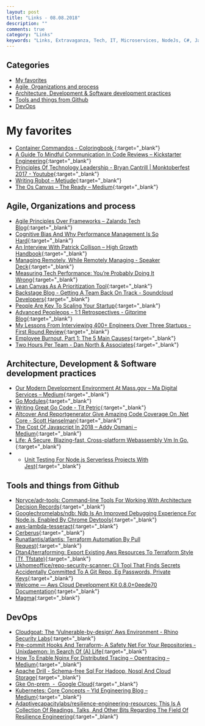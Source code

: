 ```yaml
---
layout: post
title: "Links - 08.08.2018"
description: ""
comments: true
category: "Links"
keywords: "Links, Extravaganza, Tech, IT, Microservices, NodeJs, C#, Javascript, Architecture"
---
```


## Categories ##
* [My favorites](#favorites)
* [Agile, Organizations and process](#agile)
* [Architecture, Development & Software development practices](#development)
* [Tools and things from Github](#tools)
* [DevOps](#devops)

# My favorites<a name="favorites"></a> #

* [Container Commandos - Coloringbook ](https://github.com/mairin/coloringbook-container-commandos){:target="_blank"}
* [A Guide To Mindful Communication In Code Reviews – Kickstarter Engineering](https://kickstarter.engineering/a-guide-to-mindful-communication-in-code-reviews-48aab5282e5e){:target="_blank"}
* [Principles Of Technology Leadership - Bryan Cantrill | Monktoberfest 2017 - Youtube](https://www.youtube.com/watch?v=9QMGAtxUlAc){:target="_blank"}
* [Writing Robot – Metjude](https://metjude.com/collections/best-seller/products/writing-robot){:target="_blank"}
* [The Os Canvas – The Ready – Medium](https://medium.com/the-ready/the-os-canvas-8253ac249f53){:target="_blank"}

## Agile, Organizations and process<a name="agile"></a> ##

* [Agile Principles Over Frameworks – Zalando Tech Blog](https://jobs.zalando.com/tech/blog/agile-principles-over-frameworks/index.html){:target="_blank"}
* [Cognitive Bias And Why Performance Management Is So Hard](https://medium.freecodecamp.org/cognitive-bias-and-why-performance-management-is-so-hard-8852a1b874cd){:target="_blank"}
* [An Interview With Patrick Collison – High Growth Handbook](http://growth.eladgil.com/book/chapter-5-organizational-structure-and-hypergrowth/you-cant-delegate-culture-an-interview-with-patrick-collison/){:target="_blank"}
* [Managing Remotely, While Remotely Managing - Speaker Deck](https://speakerdeck.com/auxesis/managing-remotely-while-remotely-managing){:target="_blank"}
* [Measuring Tech Performance: You’re Probably Doing It Wrong](https://www.infoq.com/articles/measuring-tech-performance-wrong){:target="_blank"}
* [Lean Canvas As A Prioritization Tool](https://blog.carbonfive.com/2018/07/26/lean-canvas-as-a-prioritization-tool/){:target="_blank"}
* [Backstage Blog - Getting A Team Back On Track - Soundcloud Developers](https://developers.soundcloud.com/blog/getting-a-team-back-on-track){:target="_blank"}
* [People Are Key To Scaling Your Startup](https://www.intercom.com/blog/lessons-learned-from-scaling-a-team/){:target="_blank"}
* [Advanced Peopleops - 1:1 Retrospectives - Gitprime Blog](https://blog.gitprime.com/advanced-peopleops-11-retrospectives/){:target="_blank"}
* [My Lessons From Interviewing 400+ Engineers Over Three Startups - First Round Review](http://firstround.com/review/my-lessons-from-interviewing-400-engineers-over-three-startups/){:target="_blank"}
* [Employee Burnout, Part 1: The 5 Main Causes](https://www.gallup.com/workplace/237059/employee-burnout-part-main-causes.aspx?__s=wakwmyepmhismx8ehtnp){:target="_blank"}
* [Two Hours Per Team - Dan North & Associates](https://dannorth.net/2015/04/24/two-hours-per-team/){:target="_blank"}

## Architecture, Development & Software development practices <a name="development"></a> ##

* [Our Modern Development Environment At Mass.gov – Ma Digital Services – Medium](https://medium.com/ma-digital-services/dev-env-5d35b97f3473){:target="_blank"}
* [Go Modules](https://systemdump.io/posts/2018-07-22-go-modules){:target="_blank"}
* [Writing Great Go Code - Tit Petric](https://scene-si.org/2018/07/24/writing-great-go-code/){:target="_blank"}
* [Altcover And Reportgenerator Give Amazing Code Coverage On .Net Core - Scott Hanselman](https://www.hanselman.com/blog/AltCoverAndReportGeneratorGiveAmazingCodeCoverageOnNETCore.aspx){:target="_blank"}
* [The Cost Of Javascript In 2018 – Addy Osmani – Medium](https://medium.com/@addyosmani/the-cost-of-javascript-in-2018-7d8950fbb5d4){:target="_blank"}
* [Life: A Secure, Blazing-fast, Cross-platform Webassembly Vm In Go.](https://medium.com/perlin-network/life-a-secure-blazing-fast-cross-platform-webassembly-vm-in-go-ea3b31fa6e09){:target="_blank"}
* * [Unit Testing For Node.js Serverless Projects With Jest](https://serverless.com/blog/unit-testing-nodejs-serverless-jest/){:target="_blank"}


## Tools and things from Github <a name="tools"></a> ##

* [Npryce/adr-tools: Command-line Tools For Working With Architecture Decision Records](https://github.com/npryce/adr-tools){:target="_blank"}
* [Googlechromelabs/ndb: Ndb Is An Improved Debugging Experience For Node.js, Enabled By Chrome Devtools](https://github.com/GoogleChromeLabs/ndb){:target="_blank"}
* [aws-lambda-tesseract](https://github.com/shelfio/aws-lambda-tesseract){:target="_blank"}
* [Cerberus](http://engineering.nike.com/cerberus/docs/user-guide){:target="_blank"}
* [Runatlantis/atlantis: Terraform Automation By Pull Request](https://github.com/runatlantis/atlantis){:target="_blank"}
* [Dtan4/terraforming: Export Existing Aws Resources To Terraform Style (Tf, Tfstate)](https://github.com/dtan4/terraforming){:target="_blank"}
* [Ukhomeoffice/repo-security-scanner: Cli Tool That Finds Secrets Accidentally Committed To A Git Repo, Eg Passwords, Private Keys](https://github.com/UKHomeOffice/repo-security-scanner){:target="_blank"}
* [Welcome — Aws Cloud Development Kit 0.8.0+0eede70 Documentation](https://awslabs.github.io/aws-cdk/){:target="_blank"}
* [Magma](https://magmadaemon.org/){:target="_blank"}


## DevOps<a name="devops"></a> ##

* [Cloudgoat: The ‘Vulnerable-by-design’ Aws Environment - Rhino Security Labs](https://rhinosecuritylabs.com/aws/cloudgoat-vulnerable-design-aws-environment/){:target="_blank"}
* [Pre-commit Hooks And Terraform- A Safety Net For Your Repositories - Unixdaemon: In Search Of (A) Life](https://www.unixdaemon.net/tools/terraform-precommit-hooks/){:target="_blank"}
* [How To Enable Nginx For Distributed Tracing – Opentracing – Medium](https://medium.com/opentracing/how-to-enable-nginx-for-distributed-tracing-9479df18b22c){:target="_blank"}
* [Apache Drill - Schema-free Sql For Hadoop, Nosql And Cloud Storage](https://drill.apache.org/){:target="_blank"}
* [Gke On-prem  -  Google Cloud](https://cloud.google.com/gke-on-prem/){:target="_blank"}
* [Kubernetes: Core Concepts – Yld Engineering Blog – Medium](https://medium.com/yld-engineering-blog/kubernetes-core-concepts-324ea7028c29){:target="_blank"}
* [Adaptivecapacitylabs/resilience-engineering-resources: This Is A Collection Of Readings, Talks, And Other Bits Regarding The Field Of Resilience Engineering](https://github.com/adaptivecapacitylabs/Resilience-Engineering-Resources){:target="_blank"}